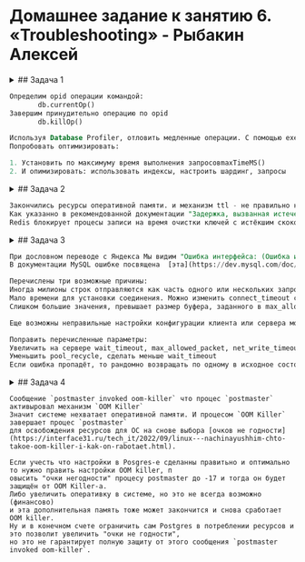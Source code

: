 # Домашнее задание к занятию 6. «Troubleshooting» - Рыбакин Алексей

<details>
<summary> ## Задача 1 </summary>

Перед выполнением задания ознакомьтесь с документацией по [администрированию MongoDB](https://docs.mongodb.com/manual/administration/).

Пользователь (разработчик) написал в канал поддержки, что у него уже 3 минуты происходит CRUD-операция в MongoDB и её 
нужно прервать. 

Вы как инженер поддержки решили произвести эту операцию:

- напишите список операций, которые вы будете производить для остановки запроса пользователя;
- предложите вариант решения проблемы с долгими (зависающими) запросами в MongoDB.
</details>

```sql
Определим opid операции командой:  
       db.currentOp()
Завершим принудительно операцию по opid
       db.killOp()

Используя Database Profiler, отловить медленные операции. С помощью executionStats проанализировать.
Попробовать оптимизировать:

1. Установить по максимуму время выполнения запросовmaxTimeMS() 
2. И опимизировать: использовать индексы, настроить шардинг, запросы 
```

<details>
<summary> ## Задача 2 </summary>

Перед выполнением задания познакомьтесь с документацией по [Redis latency troobleshooting](https://redis.io/topics/latency).

Вы запустили инстанс Redis для использования совместно с сервисом, который использует механизм TTL. 
Причём отношение количества записанных key-value-значений к количеству истёкших значений есть величина постоянная и
увеличивается пропорционально количеству реплик сервиса. 

При масштабировании сервиса до N реплик вы увидели, что:

- сначала происходит рост отношения записанных значений к истекшим,
- Redis блокирует операции записи.

Как вы думаете, в чём может быть проблема?

</details>

```sql
Закончились ресурсы оперативной памяти. и механизм ttl - не правильно настроен параметр `maxmemory-policy` в конфигурационном файле Redis..
Как указанно в рекомендованной документации "Задержка, вызванная истечением срока действия" 
Redis блокирует процесы записи на время очистки ключей с истёкшим скоком действия пока процент етих значений не достикнет <25. 
```

<details>
<summary> ## Задача 3 </summary>

Вы подняли базу данных MySQL для использования в гис-системе. При росте количества записей в таблицах базы
пользователи начали жаловаться на ошибки вида:

`InterfaceError: (InterfaceError) 2013: Lost connection to MySQL server during query u'SELECT..... `

Как вы думаете, почему это начало происходить и как локализовать проблему?

Какие пути решения этой проблемы вы можете предложить?
</details>

```sql
При дословном переводе с Яндекса Мы видим "Ошибка интерфейса: (Ошибка интерфейса) 2013: Потеряно соединение с сервером MySQL во время выбора запроса..... "
В документации MySQL ошибке посвящена  [эта](https://dev.mysql.com/doc/refman/8.0/en/error-lost-connection.html) статья

Перечислены три возможные причины:
Иногда милионы строк отправляются как часть одного или нескольких запросов, рекомендуют увеличить параметр net_read_timeout
Мало времени для установки соединения. Можно изменить connect_timeout с нескольких сек до 10 сек и больше если медленное соединение или большое растояние
Слишком большие значения, превышает размер буфера, заданного в max_allowed_packet. Нужно его увеличить.

Еще возможны неправильные настройки конфигурации клиента или сервера могут вызвать разрыв соединения. 

Поправить перечисленные параметры:
Увеличить на сервере wait_timeout, max_allowed_packet, net_write_timeout и net_read_timeout. 
Уменьшить pool_recycle, сделать меньше wait_timeout
Если ошибка пропадёт, то рандомно возвращать по одному в исходное состояние, так можно локализовать проблему.
```

<details>
<summary> ## Задача 4 </summary>

Вы решили перевести гис-систему из задачи 3 на PostgreSQL, так как прочитали в документации, что эта СУБД работает с 
большим объёмом данных лучше, чем MySQL.

После запуска пользователи начали жаловаться, что СУБД время от времени становится недоступной. В dmesg вы видите, что:

`postmaster invoked oom-killer`

Как вы думаете, что происходит?

Как бы вы решили эту проблему?

</details>

```
Сообщение `postmaster invoked oom-killer` что процес `postmaster` активыровал механизм `OOM Killer`
Значит системе нехватает оперативной памяти. И процесом `OOM Killer` завершает процес `postmaster`
для освобождения ресурсов для ОС на снове выбора [очков не годности](https://interface31.ru/tech_it/2022/09/linux---nachinayushhim-chto-takoe-oom-killer-i-kak-on-rabotaet.html). 

Если учесть что настройки в Posgres-e сделанны правитьно и оптимально то нужно править настройки OOM killer, п
овысить "очки негодности" процесу postmaster до -17 и тогда он будет защищён от OOM Killer-a. 
Либо увеличить оперативку в системе, но это не всегда возможно (финансово)
и эта дополнительная память тоже может закончится и снова сработает OOM killer.
Ну и в конечном счете ограничить сам Postgres в потреблении ресурсов и это позволит увеличить "очки не годности",
но это не гарантирует полную защиту от этого сообщения `postmaster invoked oom-killer`.
```
